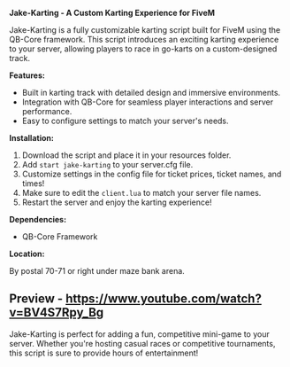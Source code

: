**Jake-Karting - A Custom Karting Experience for FiveM**

Jake-Karting is a fully customizable karting script built for FiveM using the QB-Core framework. This script introduces an exciting karting experience to your server, allowing players to race in go-karts on a custom-designed track.

**Features:**
- Built in karting track with detailed design and immersive environments.
- Integration with QB-Core for seamless player interactions and server performance.
- Easy to configure settings to match your server's needs.

**Installation:**
1. Download the script and place it in your resources folder.
2. Add `start jake-karting` to your server.cfg file.
3. Customize settings in the config file for ticket prices, ticket names, and times!
4. Make sure to edit the `client.lua` to match your server file names.
5. Restart the server and enjoy the karting experience!

**Dependencies:**
- QB-Core Framework

**Location:**

By postal 70-71 or right under maze bank arena.

## Preview - https://www.youtube.com/watch?v=BV4S7Rpy_Bg

Jake-Karting is perfect for adding a fun, competitive mini-game to your server. Whether you're hosting casual races or competitive tournaments, this script is sure to provide hours of entertainment!
